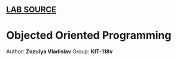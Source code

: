 ## [LAB SOURCE](//https://oop-khpi.gitlab.io)
# Objected Oriented Programming 

Author: **Zozulya Vladislav**
Group: **KIT-118v**
